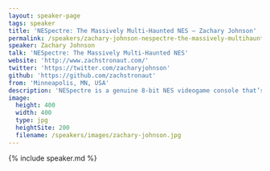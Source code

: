 ```yaml
---
layout: speaker-page
tags: speaker
title: 'NESpectre: The Massively Multi-Haunted NES – Zachary Johnson'
permalink: /speakers/zachary-johnson-nespectre-the-massively-multihaunted-nes.html
speaker: Zachary Johnson
talk: 'NESpectre: The Massively Multi-Haunted NES'
website: 'http://www.zachstronaut.com/'
twitter: 'https://twitter.com/zacharyjohnson'
github: 'https://github.com/zachstronaut'
from: 'Minneapolis, MN, USA'
description: 'NESpectre is a genuine 8-bit NES videogame console that’s been transformed to accept massively-multiplayer input from an entire audience via our JavaScript stack.  Come haunt our NES with your supernatural influence and expect the wildly unexpected to happen!  Visual and audio glitches, impossible game scenarios, 100-player versions of classic games and more will all be at your fingertips.  Come for the mayhem, stay for the networking and hardware hacking knowledge dump. NESpectre is a one-of-a-kind system that has never been shown at a JS conference!'
image:
  height: 400
  width: 400
  type: jpg
  heightSite: 200
  filename: /speakers/images/zachary-johnson.jpg
---
```


{% include speaker.md %}
